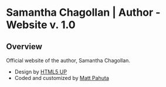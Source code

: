 # Samantha Chagollan | Author - Website v. 1.0

## Overview
Official website of the author, Samantha Chagollan.

- Design by [HTML5 UP](https://html5up.net)
- Coded and customized by [Matt Pahuta](https://www.mattpahuta.com)